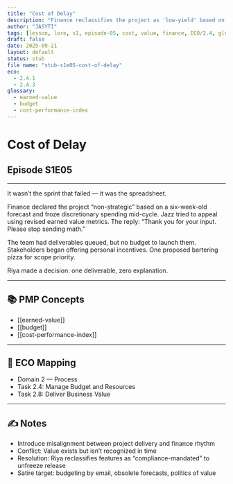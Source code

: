 ```yaml
---
title: "Cost of Delay"
description: "Finance reclassifies the project as 'low-yield' based on outdated value metrics. A budget freeze takes effect mid-sprint."
author: "JASYTI"
tags: [lesson, lore, s1, episode-05, cost, value, finance, ECO/2.4, glossary-linked]
draft: false
date: 2025-09-21
layout: default
status: stub
file name: "stub-s1e05-cost-of-delay"
eco:
  - 2.4.1
  - 2.4.3
glossary:
  - earned-value
  - budget
  - cost-performance-index
---
```


# Cost of Delay  
## Episode S1E05

---

It wasn’t the sprint that failed — it was the spreadsheet.

Finance declared the project “non-strategic” based on a six-week-old forecast and froze discretionary spending mid-cycle. Jazz tried to appeal using revised earned value metrics. The reply: “Thank you for your input. Please stop sending math.”

The team had deliverables queued, but no budget to launch them. Stakeholders began offering personal incentives. One proposed bartering pizza for scope priority.

Riya made a decision: one deliverable, zero explanation.

---

## 📚 PMP Concepts

- [[earned-value]]
- [[budget]]
- [[cost-performance-index]]

---

## 🔗 ECO Mapping

- Domain 2 — Process  
- Task 2.4: Manage Budget and Resources  
- Task 2.8: Deliver Business Value

---

## ✍️ Notes

- Introduce misalignment between project delivery and finance rhythm  
- Conflict: Value exists but isn’t recognized in time  
- Resolution: Riya reclassifies features as “compliance-mandated” to unfreeze release  
- Satire target: budgeting by email, obsolete forecasts, politics of value
